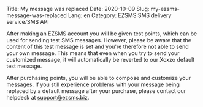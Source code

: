 Title: My message was replaced
Date: 2020-10-09
Slug: my-ezsms-message-was-replaced
Lang: en
Category: EZSMS:SMS delivery service/SMS API

After making an EZSMS account you will be given test points, which can be used for sending test SMS messages. However, please be aware that the content of this test message is set and you're therefore not able to send your own message. This means that even when you try to send your customized message, it will automatically be reverted to our Xoxzo default test message.

After purchasing points, you will be able to compose and customize your messages. If you still experience problems with your message being replaced by a default message after your purchase, please contact our helpdesk at support@ezsms.biz.
